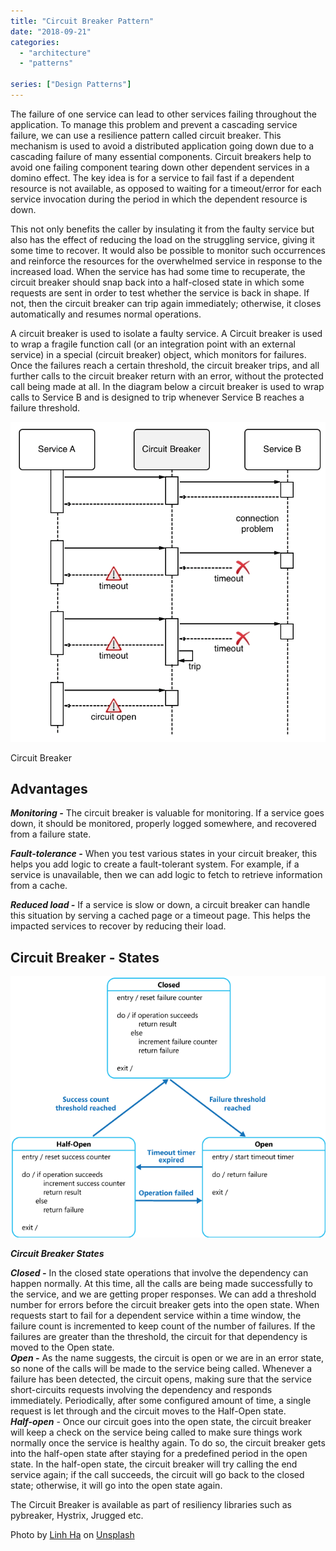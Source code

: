 ```yaml
---
title: "Circuit Breaker Pattern"
date: "2018-09-21"
categories: 
  - "architecture"
  - "patterns"

series: ["Design Patterns"]
---
```


The failure of one service can lead to other services failing throughout the application. To manage this problem and prevent a cascading service failure, we can use a resilience pattern called circuit breaker. This mechanism is used to avoid a distributed application going down due to a cascading failure of many essential components. Circuit breakers help to avoid one failing component tearing down other dependent services in a domino effect. The key idea is for a service to fail fast if a dependent resource is not available, as opposed to waiting for a timeout/error for each service invocation during the period in which the dependent resource is down.

This not only benefits the caller by insulating it from the faulty service but also has the effect of reducing the load on the struggling service, giving it some time to recover. It would also be possible to monitor such occurrences and reinforce the resources for the overwhelmed service in response to the increased load. When the service has had some time to recuperate, the circuit breaker should snap back into a half-closed state in which some requests are sent in order to test whether the service is back in shape. If not, then the circuit breaker can trip again immediately; otherwise, it closes automatically and resumes normal operations.

A circuit breaker is used to isolate a faulty service. A Circuit breaker is used to wrap a fragile function call (or an integration point with an external service) in a special (circuit breaker) object, which monitors for failures. Once the failures reach a certain threshold, the circuit breaker trips, and all further calls to the circuit breaker return with an error, without the protected call being made at all. In the diagram below a circuit breaker is used to wrap calls to Service B and is designed to trip whenever Service B reaches a failure threshold.

![](images/Pradeep-Loganathan-Circuit-Breaker.png)

Circuit Breaker

## Advantages

**_Monitoring -_** The circuit breaker is valuable for monitoring. If a service goes down, it should be monitored, properly logged somewhere, and recovered from a failure state.

**_Fault-tolerance -_** When you test various states in your circuit breaker, this helps you add logic to create a fault-tolerant system. For example, if a service is unavailable, then we can add logic to fetch to retrieve information from a cache.

**_Reduced load -_** If a service is slow or down, a circuit breaker can handle this situation by serving a cached page or a timeout page. This helps the impacted services to recover by reducing their load.

## Circuit Breaker - States

![](images/circuit-breaker-diagram.png)

**_Circuit Breaker States_**

**_Closed -_** In the closed state operations that involve the dependency can happen normally. At this time, all the calls are being made successfully to the service, and we are getting proper responses. We can add a threshold number for errors before the circuit breaker gets into the open state. When requests start to fail for a dependent service within a time window, the failure count is incremented to keep count of the number of failures. If the failures are greater than the threshold, the circuit for that dependency is moved to the Open state.  
**_Open -_** As the name suggests, the circuit is open or we are in an error state, so none of the calls will be made to the service being called. Whenever a failure has been detected, the circuit opens, making sure that the service short-circuits requests involving the dependency and responds immediately. Periodically, after some configured amount of time, a single request is let through and the circuit moves to the Half-Open state.  
**_Half-open_** \- Once our circuit goes into the open state, the circuit breaker will keep a check on the service being called to make sure things work normally once the service is healthy again. To do so, the circuit breaker gets into the half-open state after staying for a predefined period in the open state. In the half-open state, the circuit breaker will try calling the end service again; if the call succeeds, the circuit will go back to the closed state; otherwise, it will go into the open state again.

The Circuit Breaker is available as part of resiliency libraries such as pybreaker, Hystrix, Jrugged etc.

Photo by [Linh Ha](https://unsplash.com/photos/ZYdKWY_sOJ8?utm_source=unsplash&utm_medium=referral&utm_content=creditCopyText) on [Unsplash](https://unsplash.com/search/photos/circuit?utm_source=unsplash&utm_medium=referral&utm_content=creditCopyText)
